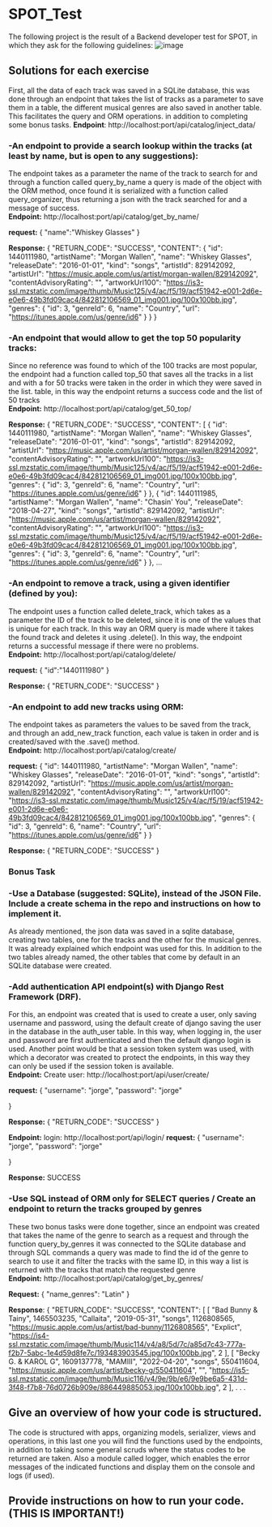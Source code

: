 # SPOT_Test
The following project is the result of a Backend developer test for SPOT, in which they ask for the following guidelines:
![image](https://user-images.githubusercontent.com/39286595/169639872-c81382a1-7378-4c0e-a789-9d8e7b0c81f1.png)

## Solutions for each exercise
First, all the data of each track was saved in a SQLite database, this was done through an endpoint that takes the list of tracks as a parameter to save them in a table, the different musical genres are also saved in another table. This facilitates the query and ORM operations. in addition to completing some bonus tasks.
 **Endpoint**:
 http://localhost:port/api/catalog/inject_data/
 

### -An endpoint to provide a search lookup within the tracks (at least by name, but is open to any suggestions):

  The endpoint takes as a parameter the name of the track to search for and through a function called query_by_name a query is made of the object with the    ORM method, once found it is serialized with a function called query_organizer, thus returning a json with the track searched for and a message of          success.\
   **Endpoint:**
  http://localhost:port/api/catalog/get_by_name/
  
  **request:**
 {
    "name":"Whiskey Glasses"
}

 **Response:**
 {
    "RETURN_CODE": "SUCCESS",
    "CONTENT": {
        "id": 1440111980,
        "artistName": "Morgan Wallen",
        "name": "Whiskey Glasses",
        "releaseDate": "2016-01-01",
        "kind": "songs",
        "artistId": 829142092,
        "artistUrl": "https://music.apple.com/us/artist/morgan-wallen/829142092",
        "contentAdvisoryRating": "",
        "artworkUrl100": "https://is3-ssl.mzstatic.com/image/thumb/Music125/v4/ac/f5/19/acf51942-e001-2d6e-e0e6-49b3fd09cac4/842812106569_01_img001.jpg/100x100bb.jpg",
        "genres": {
            "id": 3,
            "genreId": 6,
            "name": "Country",
            "url": "https://itunes.apple.com/us/genre/id6"
        }
    }
}
  
  ### -An endpoint that would allow to get the top 50 popularity tracks:
  
Since no reference was found to which of the 100 tracks are most popular, the endpoint had a function called top_50 that saves all the tracks in a list and with a for 50 tracks were taken in the order in which they were saved in the list. table, in this way the endpoint returns a success code and the list of 50 tracks\
 **Endpoint:**
  http://localhost:port/api/catalog/get_50_top/
  
 **Response:**
 {
    "RETURN_CODE": "SUCCESS",
    "CONTENT": [
        {
            "id": 1440111980,
            "artistName": "Morgan Wallen",
            "name": "Whiskey Glasses",
            "releaseDate": "2016-01-01",
            "kind": "songs",
            "artistId": 829142092,
            "artistUrl": "https://music.apple.com/us/artist/morgan-wallen/829142092",
            "contentAdvisoryRating": "",
            "artworkUrl100": "https://is3-ssl.mzstatic.com/image/thumb/Music125/v4/ac/f5/19/acf51942-e001-2d6e-e0e6-49b3fd09cac4/842812106569_01_img001.jpg/100x100bb.jpg",
            "genres": {
                "id": 3,
                "genreId": 6,
                "name": "Country",
                "url": "https://itunes.apple.com/us/genre/id6"
            }
        },
        {
            "id": 1440111985,
            "artistName": "Morgan Wallen",
            "name": "Chasin' You",
            "releaseDate": "2018-04-27",
            "kind": "songs",
            "artistId": 829142092,
            "artistUrl": "https://music.apple.com/us/artist/morgan-wallen/829142092",
            "contentAdvisoryRating": "",
            "artworkUrl100": "https://is3-ssl.mzstatic.com/image/thumb/Music125/v4/ac/f5/19/acf51942-e001-2d6e-e0e6-49b3fd09cac4/842812106569_01_img001.jpg/100x100bb.jpg",
            "genres": {
                "id": 3,
                "genreId": 6,
                "name": "Country",
                "url": "https://itunes.apple.com/us/genre/id6"
            }
        }, ...
  
  ### -An endpoint to remove a track, using a given identifier (defined by you):
  
The endpoint uses a function called delete_track, which takes as a parameter the ID of the track to be deleted, since it is one of the values ​​that is unique for each track. In this way an ORM query is made where it takes the found track and deletes it using .delete(). In this way, the endpoint returns a successful message if there were no problems.\
 **Endpoint:**
  http://localhost:port/api/catalog/delete/
  
  **request:**
  {
    "id":"1440111980"
}

 **Response:**
  {
    "RETURN_CODE": "SUCCESS"
}
  
  ### -An endpoint to add new tracks using ORM:
  
  The endpoint takes as parameters the values ​​to be saved from the track, and through an add_new_track function, each value is taken in order and is created/saved with the .save() method.\
 **Endpoint:**
  http://localhost:port/api/catalog/create/
  
  **request:**
  {
        "id": 1440111980,
        "artistName": "Morgan Wallen",
        "name": "Whiskey Glasses",
        "releaseDate": "2016-01-01",
        "kind": "songs",
        "artistId": 829142092,
        "artistUrl": "https://music.apple.com/us/artist/morgan-wallen/829142092",
        "contentAdvisoryRating": "",
        "artworkUrl100": "https://is3-ssl.mzstatic.com/image/thumb/Music125/v4/ac/f5/19/acf51942-e001-2d6e-e0e6-49b3fd09cac4/842812106569_01_img001.jpg/100x100bb.jpg",
        "genres": {
            "id": 3,
            "genreId": 6,
            "name": "Country",
            "url": "https://itunes.apple.com/us/genre/id6"
        }
    }
    
 **Response:**
 {
    "RETURN_CODE": "SUCCESS"
}


### Bonus Task

### -Use a Database (suggested: SQLite), instead of the JSON File. Include a create schema in the repo and instructions on how to implement it.

As already mentioned, the json data was saved in a sqlite database, creating two tables, one for the tracks and the other for the musical genres. It was already explained which endpoint was used for this. In addition to the two tables already named, the other tables that come by default in an SQLite database were created.

### -Add authentication API endpoint(s) with Django Rest Framework (DRF).

For this, an endpoint was created that is used to create a user, only saving username and password, using the default create of django saving the user in the database in the auth_user table. In this way, when logging in, the user and password are first authenticated and then the default django login is used. Another point would be that a session token system was used, with which a decorator was created to protect the endpoints, in this way they can only be used if the session token is available.\
**Endpoint:**
Create user: http://localhost:port/api/user/create/

**request:**
{
    "username": "jorge",
    "password": "jorge"

}

**Response:**
 {
    "RETURN_CODE": "SUCCESS"
}

**Endpoint:**
login: http://localhost:port/api/login/
**request:**
{
    "username": "jorge",
    "password": "jorge"

}

**Response:**
   SUCCESS


### -Use SQL instead of ORM only for SELECT queries / Create an endpoint to return the tracks grouped by genres

These two bonus tasks were done together, since an endpoint was created that takes the name of the genre to search as a request and through the function query_by_genres it was connected to the SQLite database and through SQL commands a query was made to find the id of the genre to search to use it and filter the tracks with the same ID, in this way a list is returned with the tracks that match the requested genre\
**Endpoint:**
http://localhost:port/api/catalog/get_by_genres/

**Request:**
{
    "name_genres": "Latin"
}

**Response**:
{
    "RETURN_CODE": "SUCCESS",
    "CONTENT": [
        [
            "Bad Bunny & Tainy",
            1465503235,
            "Callaita",
            "2019-05-31",
            "songs",
            1126808565,
            "https://music.apple.com/us/artist/bad-bunny/1126808565",
            "Explict",
            "https://is4-ssl.mzstatic.com/image/thumb/Music114/v4/a8/5d/7c/a85d7c43-777a-f2b7-5abc-1e4d59d8fe7c/193483903545.jpg/100x100bb.jpg",
            2
        ],
        [
            "Becky G. & KAROL G",
            1609137778,
            "MAMIII",
            "2022-04-20",
            "songs",
            550411604,
            "https://music.apple.com/us/artist/becky-g/550411604",
            "",
            "https://is5-ssl.mzstatic.com/image/thumb/Music116/v4/9e/9b/e6/9e9be6a5-431d-3f48-f7b8-76d0726b909e/886449885053.jpg/100x100bb.jpg",
            2
        ], . . .
        
 ## Give an overview of how your code is structured.
 
 The code is structured with apps, organizing models, serializer, views and operations, in this last one you will find the functions used by the endpoints, in addition to taking some general scruds where the status codes to be returned are taken. Also a module called logger, which enables the error messages of the indicated functions and display them on the console and logs (if used).
 
 ## Provide instructions on how to run your code. (THIS IS IMPORTANT!)


